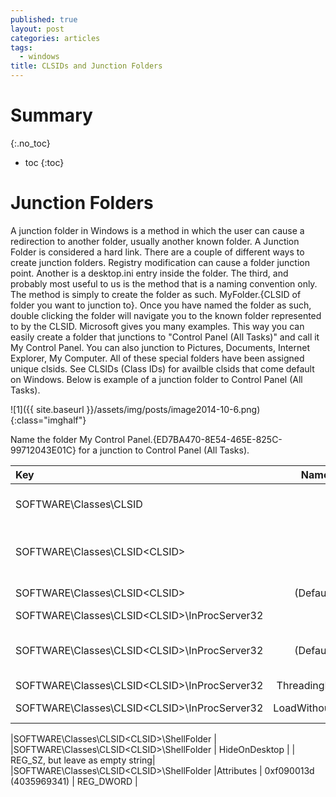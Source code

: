 ```yaml
---
published: true
layout: post
categories: articles
tags:
  - windows
title: CLSIDs and Junction Folders
---
```

# Summary
{:.no_toc}

* toc
{:toc}

# Junction Folders

A junction folder in Windows is a method in which the user can cause a redirection to another folder, usually another known folder. A Junction Folder is considered a hard link. There are a couple of different ways to create junction folders. Registry modification can cause a folder junction point. Another is a desktop.ini entry inside the folder. The third, and probably most useful to us is the method that is a naming convention only. The method is simply to create the folder as such. MyFolder.{CLSID of folder you want to junction to}. Once you have named the folder as such, double clicking the folder will navigate you to the known folder represented to by the CLSID. Microsoft gives you many examples. This way you can easily create a folder that junctions to "Control Panel (All Tasks)" and call it My Control Panel. You can also junction to Pictures, Documents, Internet Explorer, My Computer. All of these special folders have been assigned unique clsids. See CLSIDs (Class IDs) for availble clsids that come default on Windows. Below is example of a junction folder to Control Panel (All Tasks).

![1]({{ site.baseurl }}/assets/img/posts/image2014-10-6.png){:class="imghalf"}

Name the folder My Control Panel.{ED7BA470-8E54-465E-825C-99712043E01C} for a junction to Control Panel (All Tasks).





| Key           | Name          | Value         | Notes         |
| :----------   | :-----------: | :-----------: | :-----------  |
| SOFTWARE\Classes\CLSID  | | | This has not always been created in HKEY_CURRENT_USER |
| SOFTWARE\Classes\CLSID\<CLSID>  | | | Create your own CLSID, not one that is already being used on the system |
| SOFTWARE\Classes\CLSID\<CLSID>  |(Default)| Name of Class |This is optional. Many classes have names |  	 
| SOFTWARE\Classes\CLSID\<CLSID>\InProcServer32 |
| SOFTWARE\Classes\CLSID\<CLSID>\InProcServer32 | (Default) | <Path To Dll> | This is the path to the dll. The dll must match the architecture of the OS. |
|SOFTWARE\Classes\CLSID\<CLSID>\InProcServer32  | ThreadingModel| Apartment | REG_SZ|
|SOFTWARE\Classes\CLSID\<CLSID>\InProcServer32  | LoadWithoutCOM| |REG_SZ, but leave as empty string|
  	  	  	 
|SOFTWARE\Classes\CLSID\<CLSID>\ShellFolder |	  	  	 
|SOFTWARE\Classes\CLSID\<CLSID>\ShellFolder |	HideOnDesktop |   |	REG_SZ, but leave as empty string|
|SOFTWARE\Classes\CLSID\<CLSID>\ShellFolder |Attributes | 0xf090013d (4035969341) | REG_DWORD |
  
  
  
